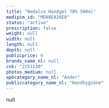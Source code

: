 ```yaml
---
title: "Nedalco Handgel 70% 500ml"
medipim_id: "MD88EA36E8"
status: "active"
prescription: false
weight: null
width: null
length: null
depth: null
publicprice: 0
brands_name_nl: null
cnk: "2251130"
photos_medium: null
apbcategory_name_nl: "Ander"
publiccategory_name_nl: "Handhygiëne"
---
```

null
